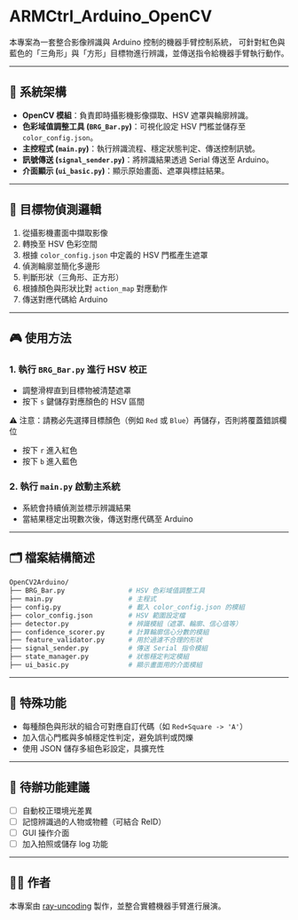 
# ARMCtrl_Arduino_OpenCV

本專案為一套整合影像辨識與 Arduino 控制的機器手臂控制系統，
可針對紅色與藍色的「三角形」與「方形」目標物進行辨識，並傳送指令給機器手臂執行動作。

---

## 🔧 系統架構

- **OpenCV 模組**：負責即時攝影機影像擷取、HSV 遮罩與輪廓辨識。
- **色彩域值調整工具 (`BRG_Bar.py`)**：可視化設定 HSV 門檻並儲存至 `color_config.json`。
- **主控程式 (`main.py`)**：執行辨識流程、穩定狀態判定、傳送控制訊號。
- **訊號傳送 (`signal_sender.py`)**：將辨識結果透過 Serial 傳送至 Arduino。
- **介面顯示 (`ui_basic.py`)**：顯示原始畫面、遮罩與標註結果。

---

## 🎯 目標物偵測邏輯

1. 從攝影機畫面中擷取影像
2. 轉換至 HSV 色彩空間
3. 根據 `color_config.json` 中定義的 HSV 門檻產生遮罩
4. 偵測輪廓並簡化多邊形
5. 判斷形狀（三角形、正方形）
6. 根據顏色與形狀比對 `action_map` 對應動作
7. 傳送對應代碼給 Arduino

---

## 🎮 使用方法

### 1. 執行 `BRG_Bar.py` 進行 HSV 校正

- 調整滑桿直到目標物被清楚遮罩
- 按下 `s` 鍵儲存對應顏色的 HSV 區間

⚠️ 注意：請務必先選擇目標顏色（例如 `Red` 或 `Blue`）再儲存，否則將覆蓋錯誤欄位
- 按下 `r` 進入紅色
- 按下 `b` 進入藍色

### 2. 執行 `main.py` 啟動主系統

- 系統會持續偵測並標示辨識結果
- 當結果穩定出現數次後，傳送對應代碼至 Arduino

---

## 🗂️ 檔案結構簡述

```bash
OpenCV2Arduino/
├── BRG_Bar.py                # HSV 色彩域值調整工具
├── main.py                   # 主程式
├── config.py                 # 載入 color_config.json 的模組
├── color_config.json         # HSV 範圍設定檔
├── detector.py               # 辨識模組（遮罩、輪廓、信心值等）
├── confidence_scorer.py      # 計算輪廓信心分數的模組
├── feature_validator.py      # 用於過濾不合理的形狀
├── signal_sender.py          # 傳送 Serial 指令模組
├── state_manager.py          # 狀態穩定判定模組
├── ui_basic.py               # 顯示畫面用的介面模組
```

---

## 🧠 特殊功能

- 每種顏色與形狀的組合可對應自訂代碼（如 `Red+Square -> 'A'`）
- 加入信心門檻與多幀穩定性判定，避免誤判或閃爍
- 使用 JSON 儲存多組色彩設定，具擴充性

---

## 📌 待辦功能建議

- [ ] 自動校正環境光差異
- [ ] 記憶辨識過的人物或物體（可結合 ReID）
- [ ] GUI 操作介面
- [ ] 加入拍照或儲存 log 功能

---

## 👨‍💻 作者

本專案由 [ray-uncoding](https://github.com/ray-uncoding) 製作，並整合實體機器手臂進行展演。
